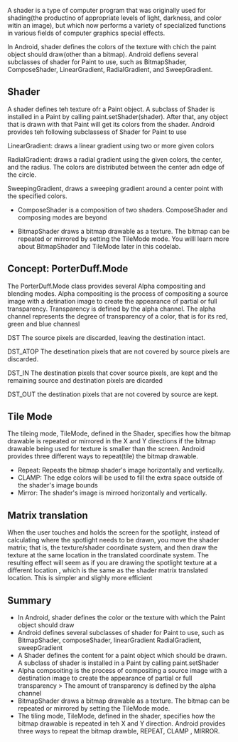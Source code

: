 A shader is a type of computer program that was originally used for shading(the productino of appropriate levels of light, darkness, and color witin an image), but which now performs a variety of specialized functions in various fields of computer graphics special effects.

In Android, shader defines the colors of the texture with chich the paint object should draw(other than a bitmap). Android defiens several subclasses of shader for Paint to use, such as BitmapShader, ComposeShader, LinearGradient, RadialGradient, and SweepGradient. 

## Shader
A shader defines teh texture ofr a Paint object. A subclass of Shader is installed in a Paint by calling paint.setShader(shader). After that, any object that is drawn with that Paint will get its colors from the shader. Android provides teh following subclassess of Shader for Paint to use

LinearGradient: draws a linear gradient using two or more given colors

RadialGradient: draws a radial gradient using the given colors, the center, and the radius. The colors are distributed between the center adn edge of the circle. 

SweepingGradient, draws a sweeping gradient around a center point with the specified colors. 

- ComposeShader is a composition of two shaders. ComposeShader and composing modes are beyond

- BitmapShader draws a bitmap drawable as a texture. The bitmap can be repeated or mirrored by setting the TileMode mode. You willl learn more about BitmapShader and TileMode later in this codelab. 

## Concept:  PorterDuff.Mode
The PorterDuff.Mode class provides several Alpha compositing and blending modes. Alpha compositing is the process of compositing a source image with a detination image to create the appearance of partial or full transparency. Transparency is defined by the alpha channel. The alpha channel represents the degree of transparency of a color, that is for its red, green and blue channesl

DST The source pixels are discarded, leaving the destination intact.

DST_ATOP The desetination pixels  that are not covered by source pixels are discarded. 

DST_IN The destination pixels that cover source pixels, are kept and the remaining source and destination pixels are dicarded

DST_OUT the destination pixels that are not covered by source are kept. 


## Tile Mode
The tileing mode, TileMode, defined in the Shader, specifies how the bitmap drawable is repeated or mirrored in the X and Y directions if the bitmap drawable being used for texture is smaller than the screen. Android provides three different ways to repeat(tile) the bitmap drawable. 

- Repeat: Repeats the bitmap shader's image horizontally and vertically.
- CLAMP: The edge colors will be used to fill the extra space outside of the shader's image bounds
- Mirror: The shader's image is mirroed horizontally and vertically. 


## Matrix translation
When the user touches and holds the screen for the spotlight, instead of calculating where the spotlight needs to be drawn, you move the shader matrix; that is, the texture/shader coordinate system, and then draw the texture at the same location in the translated coordinate system. The resulting effect will seem as if you are drawing the spotlight texture at a different location , which is the same as the shader matrix translated location. This is simpler and slighly more efficient

## Summary
- In Android, shader defines the color or the texture with which the Paint object should draw
- Android defines several subclasses of shader for Paint to use, such as BitmapShader, composeShader, linearGradient RadialGradient, sweepGradient
- A Shader defines the content for a paint object which should be drawn. A subclass of shader is installed in a Paint by calling paint.setShader
- Alpha compsoiting is the process of compositing a source image with a destination image to create the appearance of partial or full transparency > The amount of transparency is defined by the alpha channel
- BitmapShader draws a bitmap drawable as a texture. The bitmap can be repeated or mirrored by setting the TileMode mode. 
- The tiling mode, TileMode, defined in the shader, specifies how the bitmap drawable is repeated in teh X and Y direction. Android provides three ways to repeat the bitmap drawble, REPEAT, CLAMP , MIRROR. 
